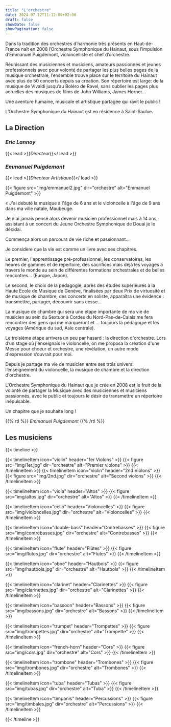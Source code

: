 ```yaml
---
title: "L'orchestre"
date: 2024-07-12T11:12:09+02:00
draft: false
showDate: false
showPagination: false
---
```


Dans la tradition des orchestres d’harmonie très
présents en Haut-de-France naît en 2008 l’Orchestre
Symphonique du Hainaut, sous l’impulsion d’Emmanuel
Puigdemont, violoncelliste et chef d’orchestre.  
  
Réunissant des musiciennes et musiciens, amateurs
passionnés et jeunes professionnels avec pour volonté
de partager les plus belles pages de la musique
orchestrale, l’ensemble trouve place sur le territoire du
Hainaut avec plus de 50 concerts depuis sa création.
Son répertoire est large: de la musique de Vivaldi
jusqu’au Boléro de Ravel, sans oublier les pages plus
actuelles des musiques de films de John Williams,
James Horner…

Une aventure humaine, musicale et artistique partagée
qui ravit le public !

L’Orchestre Symphonique du Hainaut est en résidence
à Saint-Saulve.

## **La Direction**
### *Eric Lannoy*
{{< lead >}}*Directeur*{{</ lead >}}

<!-- "<Insérer le cv>" -->

### *Emmanuel Puigdemont*
{{< lead >}}*Directeur Artistique*{{</ lead >}}


{{< figure
    src="img/emmanuel2.jpg"
    dir="orchestre"
    alt="Emmanuel Puigdemont"
    >}}

« J'ai debuté la musique à l'âge de 6 ans et le violoncelle à l'âge de 9 ans dans ma ville natale, Maubeuge.

Je n'ai jamais pensé alors devenir musicien professionnel mais à 14 ans, assistant à un concert du Jeune Orchestre Symphonique de Douai je le décidai.

Commença alors un parcours de vie riche et passionnant…

Je considère que la vie est comme un livre avec ses chapitres.

Le premier, l'apprentissage pré-professionnel, les conservatoires, les heures de gammes et de répertoire, des sacrifices mais déjà les voyages à travers le monde au sein de différentes formations orchestrales et de belles rencontres… (Europe, Japon).

Le second, le choix de la pédagogie, après des études supérieures à la Haute Ecole de Musique de Genève, finalisées par deux Prix de virtuosité et de musique de chambre, des concerts en soliste, apparaîtra une évidence : transmettre, partager, découvrir sans cesse…

La musique de chambre qui sera une étape importante de ma vie de musicien au sein du Sextuor à Cordes du Nord-Pas-de-Calais me fera rencontrer des gens qui me marqueront et … toujours la pédagogie et les voyages (Amérique du sud, Asie centrale).

Le troisième étape arrivera un peu par hasard : la direction d'orchestre. Lors d’un stage où j'enseignais le violoncelle, on me proposa la création d'une Messe pour choeur et orchestre, une révélation, un autre mode d'expression s’ouvrait pour moi.

Depuis je partage ma vie de musicien entre ses trois univers: l’enseignement du violoncelle, la musique de chambre et la direction d'orchestre.

L'Orchestre Symphonique du Hainaut que je crée en 2008 est le fruit de la volonté de partager la Musique avec des musiciennes et musiciens passionnés, avec le public et toujours le désir de transmettre un répertoire inépuisable.

Un chapitre que je souhaite long ! 

{{% rtl %}}
*Emmanuel Puigdemont*
{{% /rtl %}}

## Les musiciens


{{< timeline >}}

  {{< timelineItem icon="violin" header="1er Violons" >}}
    {{< figure
        src="img/1er.jpg"
        dir="orchestre"
        alt="Premier violons"
     >}}
  {{< /timelineItem >}}
  {{< timelineItem icon="violin" header="2nd Violons" >}}
    {{< figure
        src="img/2nd.jpg"
        dir="orchestre"
        alt="Second violons"
     >}}
  {{< /timelineItem >}}


  {{< timelineItem icon="viola" header="Altos" >}}
    {{< figure
        src="img/altos.jpg"
        dir="orchestre"
        alt="Altos"
     >}}
  {{< /timelineItem >}}

  {{< timelineItem icon="cello" header="Violoncelles" >}}
    {{< figure
        src="img/violoncelles.jpg"
        dir="orchestre"
        alt="Violoncelles"
     >}}
  {{< /timelineItem >}}

  {{< timelineItem icon="double-bass" header="Contrebasses" >}}
    {{< figure
        src="img/contrebasses.jpg"
        dir="orchestre"
        alt="Contrebasses"
     >}}
  {{< /timelineItem >}}

  {{< timelineItem icon="flute" header="Flûtes" >}}
    {{< figure
        src="img/flutes.jpg"
        dir="orchestre"
        alt="Flutes"
     >}}
  {{< /timelineItem >}}

  {{< timelineItem icon="oboe" header="Hautbois" >}}
    {{< figure
        src="img/hautbois.jpg"
        dir="orchestre"
        alt="Hautbois"
     >}}
  {{< /timelineItem >}}

  {{< timelineItem icon="clarinet" header="Clarinettes" >}}
    {{< figure
        src="img/clarinettes.jpg"
        dir="orchestre"
        alt="Clarinettes"
     >}}
  {{< /timelineItem >}}

  {{< timelineItem icon="bassoon" header="Bassons" >}}
    {{< figure
        src="img/bassons.jpg"
        dir="orchestre"
        alt="Bassons"
     >}}
  {{< /timelineItem >}}

  {{< timelineItem icon="trumpet" header="Trompettes" >}}
    {{< figure
        src="img/trompettes.jpg"
        dir="orchestre"
        alt="Trompette"
     >}}
  {{< /timelineItem >}}

  {{< timelineItem icon="french-horn" header="Cors" >}}
    {{< figure
        src="img/cors.jpg"
        dir="orchestre"
        alt="Cors"
     >}}
  {{< /timelineItem >}}

  {{< timelineItem icon="trombone" header="Trombones" >}}
    {{< figure
        src="img/trombones.jpg"
        dir="orchestre"
        alt="Trombones"
     >}}
  {{< /timelineItem >}}

  {{< timelineItem icon="tuba" header="Tubas" >}}
    {{< figure
        src="img/tubas.jpg"
        dir="orchestre"
        alt="Tuba"
     >}}
  {{< /timelineItem >}}

  {{< timelineItem icon="timpanis" header="Percussions" >}}
    {{< figure
        src="img/timbales.jpg"
        dir="orchestre"
        alt="Percussions"
     >}}
  {{< /timelineItem >}}

{{< /timeline >}}
